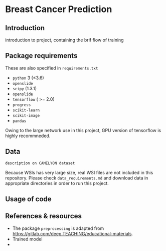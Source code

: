 # Breast Cancer Prediction

## Introduction

introduction to project, containing the brif flow of training

## Package requirements

These are also specified in `requirements.txt`
- `python` 3 (≤3.6)
- `openslide`
- `scipy` (1.3.1)
- `openslide`
- `tensorflow` ( >= 2.0)
- `progress`
- `scikit-learn`
- `scikit-image`
- `pandas`

Owing to the large network use in this project, GPU version of tensorflow is highly recommneded.

## Data

`description on CAMELYON dataset`

Because WSIs has very large size, real WSI files are not included in this repository. Please check `data_requirements.md` and download data in appropriate directories in order to run this project.

## Usage of code

## References & resources

- The package `preprocessing` is adapted from https://gitlab.com/deep.TEACHING/educational-materials.
- Trained model
- 